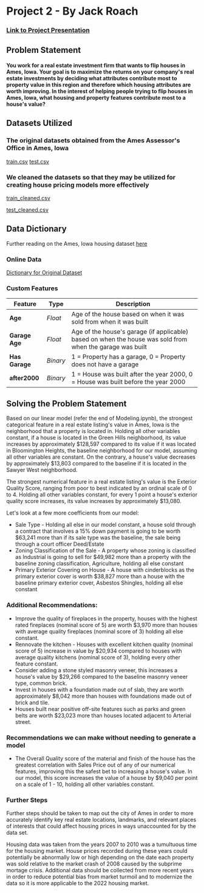 # Project 2 - By Jack Roach
### [Link to Project Presentation](https://drive.google.com/file/d/1qof-0GQBrQ_2EB7e3awCrXRKbmgQ_qT2/view?usp=sharing)
## Problem Statement
#### You work for a real estate investment firm that wants to flip houses in Ames, Iowa. Your goal is to maximize the returns on your company's real estate investments by deciding what attributes contribute most to property value in this region and therefore which housing attributes are worth improving. In the interest of helping people trying to flip houses in Ames, Iowa, what housing and property features contribute most to a house's value?
## Datasets Utilized
### The original datasets obtained from the Ames Assessor's Office in Ames, Iowa
[train.csv](https://git.generalassemb.ly/jackroach/project-2/blob/main/datasets/train.csv)
[test.csv](https://git.generalassemb.ly/jackroach/project-2/blob/main/datasets/test.csv)

### We cleaned the datasets so that they may be utilized for creating house pricing models more effectively
[train_cleaned.csv](https://git.generalassemb.ly/jackroach/project-2/blob/main/datasets/train_cleaned.csv)

[test_cleaned.csv](https://git.generalassemb.ly/jackroach/project-2/blob/main/datasets/test_cleanedtest.csv)

## Data Dictionary
Further reading on the Ames, Iowa housing dataset [here](http://jse.amstat.org/v19n3/decock.pdf)
### Online Data
[Dictionary for Original Dataset](http://jse.amstat.org/v19n3/decock/DataDocumentation.txt)
### Custom Features
|Feature|Type|Description|
|---|---|---|
|**Age**|*Float*|Age of the house based on when it was sold from when it was built|
|**Garage Age**|*Float*|Age of the house's garage (if applicable) based on when the house was sold from when the garage was built|
|**Has Garage**|*Binary*|1 = Property has a garage, 0 = Property does not have a garage|
|**after2000**|*Binary*|1 = House was built after the year 2000, 0 = House was built before the year 2000 |

## Solving the Problem Statement

Based on our linear model (refer the end of Modeling.ipynb), the strongest categorical feature in a real estate listing's value in Ames, Iowa is the neighborhood that a property is located in. Holding all other variables constant, if a house is located in the Green Hills neighborhood, its value increases by approximately $\$$128,597 compared to its value if it was located in Bloomington Heights, the baseline neighborhood for our model, assuming all other variables are constant. On the contrary, a house's value decreases by approximately $\$$13,803 compared to the baseline if it is located in the Sawyer West neighborhood.

The strongest numerical feature in a real estate listing's value is the Exterior Quality Score, ranging from poor to best indicated by an ordinal scale of 0 to 4. Holding all other variables constant, for every 1 point a house's exterior quality score increases, its value increases by approximately $\$$13,080.

Let's look at a few more coefficients from our model:
- Sale Type - Holding all else in our model constant, a house sold through a contract that involves a 15% down payment is going to be worth $\$$63,241 more than if its sale type was the baseline, the sale being through a court officer Deed/Estate
- Zoning Classification of the Sale - A property whose zoning is classified as Industrial is going to sell for $\$$49,982 more than a property with the baseline zoning classification, Agriculture, holding all else constant
- Primary Exterior Covering on House - A house with cinderblocks as the primary exterior cover is worth $\$$38,827 more than a house with the baseline primary exterior cover, Asbestos Shingles, holding all else constant

### Additional Recommendations:
- Improve the quality of fireplaces in the property, houses with the highest rated fireplaces (nominal score of 5) are worth $\$$3,970 more than houses with average quality fireplaces (nominal score of 3) holding all else constant.
- Rennovate the kitchen - Houses with excellent kitchen quality (nominal score of 5) increase in value by $\$$20,934 compared to houses with average quality kitchens (nominal score of 3), holding every other feature constant.
- Consider adding a stone styled masonry veneer, this increases a house's value by $\$$29,266 compared to the baseline masonry veneer type, common brick.
- Invest in houses with a foundation made out of slab, they are worth approximately $\$$8,042 more than houses with foundations made out of brick and tile.
- Houses built near positive off-site features such as parks and green belts are worth $\$$23,023 more than houses located adjacent to Arterial street.

### Recommendations we can make without needing to generate a model
- The Overall Quality score of the material and finish of the house has the greatest correlation with Sales Price out of any of our numerical features, improving this the safest bet to increasing a house's value. In our model, this score increases the value of a house by $\$$9,040 per point on a scale of 1 - 10, holding all other variables constant.

### Further Steps
Further steps should be taken to map out the city of Ames in order to more accurately identify key real estate locations, landmarks, and relevant places of interests that could affect housing prices in ways unaccounted for by the data set.

Housing data was taken from the years 2007 to 2010 was a tumultuous time for the housing market. House prices recorded during these years could potentially be abnormally low or high depending on the date each property was sold relative to the market crash of 2008 caused by the subprime mortage crisis. Additional data should be collected from more recent years in order to reduce potential bias from market turmoil and to modernize the data so it is more applicable to the 2022 housing market.